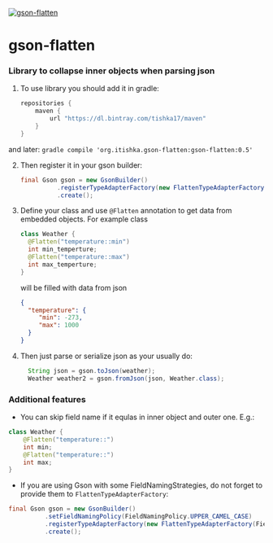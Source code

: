 [ ![gson-flatten](https://api.bintray.com/packages/tishka17/maven/gson-flatten/images/download.svg) ](https://bintray.com/tishka17/maven/gson-flatten/_latestVersion)


# gson-flatten
### Library to collapse inner objects when parsing json

1. To use library you should add it in gradle:
    ```gradle
    repositories {
        maven {
            url "https://dl.bintray.com/tishka17/maven"
        }
    }
    ```
and later:
    ```gradle
        compile 'org.itishka.gson-flatten:gson-flatten:0.5'
    ```

2. Then register it in your gson builder:
    ```java
    final Gson gson = new GsonBuilder()
              .registerTypeAdapterFactory(new FlattenTypeAdapterFactory())
              .create();
    ```
3. Define your class and use `@Flatten` annotation to get data from embedded objects. For example class
    ``` java
    class Weather {
      @Flatten("temperature::min")
      int min_temperture;
      @Flatten("temperature::max")
      int max_temperture;
    }
    ```
    will be filled with data from json
    ``` json
    {
      "temperature": {
         "min": -273,
         "max": 1000
      }
    }
    ```

4. Then just parse or serialize json as your usually do:
    ```java
      String json = gson.toJson(weather);
      Weather weather2 = gson.fromJson(json, Weather.class);
    ```

### Additional features
* You can skip field name if it equlas in inner object and outer one. E.g.:
```java
class Weather {
    @Flatten("temperature::")
    int min;
    @Flatten("temperature::")
    int max;
}
```

* If you are using Gson with some FieldNamingStrategies, do not forget to provide them to `FlattenTypeAdapterFactory`:
```java
final Gson gson = new GsonBuilder()
          .setFieldNamingPolicy(FieldNamingPolicy.UPPER_CAMEL_CASE)
          .registerTypeAdapterFactory(new FlattenTypeAdapterFactory(FieldNamingPolicy.UPPER_CAMEL_CASE))
          .create();
```